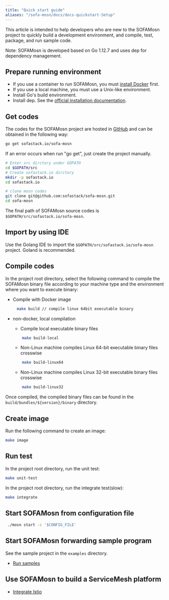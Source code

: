 ```yaml
---
title: "Quick start guide"
aliases: "/sofa-mosn/docs/docs-quickstart-Setup"
---
```


This article is intended to help developers who are new to the SOFAMosn project to quickly build a development environment, and compile, test, package, and run sample code.

Note: SOFAMosn is developed based on Go 1.12.7 and uses dep for dependency management.

## Prepare running environment

+ If you use a container to run SOFAMosn, you must [install Docker](https://docs.docker.com/install/) first.
+ If you use a local machine, you must use a Unix-like environment.
+ Install Go's build environment.
+ Install dep. See the [official installation documentation](https://golang.github.io/dep/docs/installation.html).

## Get codes

The codes for the SOFAMosn project are hosted in [GitHub](https://github.com/sofastack/sofa-mosn) and can be obtained in the following way:


```bash
go get sofastack.io/sofa-mosn
```

If an error occurs when run "go get", just create the project manually.

```bash
# Enter src dirctory under GOPATH
cd $GOPATH/src
# Create sofastack.io dirctory
mkdir -p sofastack.io
cd sofastack.io

# clone mosn codes
git clone git@github.com:sofastack/sofa-mosn.git
cd sofa-mosn
```

The final path of SOFAMosn source codes is `$GOPATH/src/sofastack.io/sofa-mosn`.

## Import by using IDE

Use the Golang IDE to import the `$GOPATH/src/sofastack.io/sofa-mosn` project. Goland is recommended.

## Compile codes

In the project root directory, select the following command to compile the SOFAMosn binary file according to your machine type and the environment where you want to execute binary:

+ Compile with Docker image
```bash
     make build // compile linux 64bit executable binary
```
+ non-docker, local compilation
     + Compile local executable binary files
     ```bash
         make build-local
     ```
     + Non-Linux machine compiles Linux 64-bit executable binary files crosswise
     
     ```bash
         make build-linux64
     ```
     + Non-Linux machine compiles Linux 32-bit executable binary files crosswise
     ```bash
         make build-linux32
     ```
Once compiled, the compiled binary files can be found in the `build/bundles/${version}/binary` directory.

## Create image

Run the following command to create an image:

```bash
make image
```

## Run test

In the project root directory, run the unit test:

```bash
make unit-test
```

In the project root directory, run the integrate test(slow):

```bash
make integrate
```

## Start SOFAMosn from configuration file

```bash
 ./mosn start -c '$CONFIG_FILE'
```

## Start SOFAMosn forwarding sample program

See the sample project in the `examples` directory.

+ [Run samples](../quick-start-run-samples)

## Use SOFAMosn to build a ServiceMesh platform

+ [Integrate Istio](../quick-start-run-with-sofamesh)
